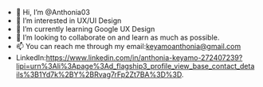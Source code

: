 - 👋 Hi, I’m @Anthonia03
- 👀 I’m interested in UX/UI Design
- 🌱 I’m currently learning Google UX Design
- 💞️ I’m looking to collaborate on and learn as much as possible.
- 📫 You can reach me through my email:keyamoanthonia@gmail.com
- LinkedIn:https://www.linkedin.com/in/anthonia-keyamo-272407239?lipi=urn%3Ali%3Apage%3Ad_flagship3_profile_view_base_contact_details%3B1Yd7k%2BY%2BRvag7rFp2Zt7BA%3D%3D.
